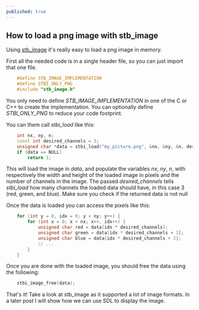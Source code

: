 ```yaml
---
published: true
---
```

## How to load a png image with stb_image

Using [stb_image](https://github.com/nothings/stb/blob/master/stb_image.h) it's really easy to load a png image in memory. 

First all the needed code is in a single header file, so you can just import that one file. 

```cpp
	#define STB_IMAGE_IMPLEMENTATION
	#define STBI_ONLY_PNG
	#include "stb_image.h"
```

You only need to define _STB_IMAGE_IMPLEMENTATION_ in one of the C or C++ to create the implementation. You can optionally define _STBI_ONLY_PNG_ to reduce your code footprint.

You can them call _stbi_load_ like this:

```cpp
	int nx, ny, n;
	const int desired_channels = 3;
	unsigned char *data = stbi_load("my_picture.png", &nx, &ny, &n, desired_channels);
	if (data == NULL)
		return 1;
```

This will load the image in _data_, and populate the variables _nx_, _ny_, _n_, with respectively the width and height of the loaded image in pixels and the number of channels in the image. The passed _desired_channels_ tells _stbi_load_ how many channels the loaded data should have, in this case 3 (red, green, and blue).
Make sure you check if the returned data is not null

Once the data is loaded you can access the pixels like this:

```cpp
	for (int y = 0, idx = 0; y < ny; y++) {
		for (int x = 0; x < nx; x++, idx++) {
			unsigned char red = data[idx * desired_channels];
			unsigned char green = data[idx * desired_channels + 1];
			unsigned char blue = data[idx * desired_channels + 2];
			// ...
		}
	}

```

Once you are done with the loaded image, you should free the data using the following:

```cpp
	stbi_image_free(data);
```

That's it! Take a look at stb_image as it supported a lot of image formats. In a later post I will show how we can use SDL to display the image.
